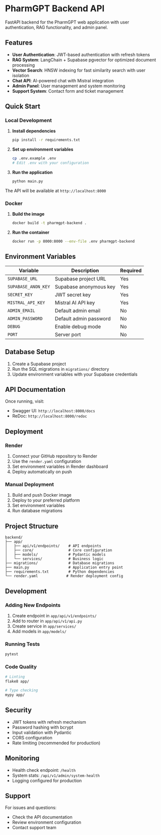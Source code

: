# PharmGPT Backend API

FastAPI backend for the PharmGPT web application with user authentication, RAG functionality, and admin panel.

## Features

- **User Authentication**: JWT-based authentication with refresh tokens
- **RAG System**: LangChain + Supabase pgvector for optimized document processing
- **Vector Search**: HNSW indexing for fast similarity search with user isolation
- **Chat API**: AI-powered chat with Mistral integration
- **Admin Panel**: User management and system monitoring
- **Support System**: Contact form and ticket management

## Quick Start

### Local Development

1. **Install dependencies**
   ```bash
   pip install -r requirements.txt
   ```

2. **Set up environment variables**
   ```bash
   cp .env.example .env
   # Edit .env with your configuration
   ```

3. **Run the application**
   ```bash
   python main.py
   ```

The API will be available at `http://localhost:8000`

### Docker

1. **Build the image**
   ```bash
   docker build -t pharmgpt-backend .
   ```

2. **Run the container**
   ```bash
   docker run -p 8000:8000 --env-file .env pharmgpt-backend
   ```

## Environment Variables

| Variable | Description | Required |
|----------|-------------|----------|
| `SUPABASE_URL` | Supabase project URL | Yes |
| `SUPABASE_ANON_KEY` | Supabase anonymous key | Yes |
| `SECRET_KEY` | JWT secret key | Yes |
| `MISTRAL_API_KEY` | Mistral AI API key | Yes |
| `ADMIN_EMAIL` | Default admin email | No |
| `ADMIN_PASSWORD` | Default admin password | No |
| `DEBUG` | Enable debug mode | No |
| `PORT` | Server port | No |

## Database Setup

1. Create a Supabase project
2. Run the SQL migrations in `migrations/` directory
3. Update environment variables with your Supabase credentials

## API Documentation

Once running, visit:
- Swagger UI: `http://localhost:8000/docs`
- ReDoc: `http://localhost:8000/redoc`

## Deployment

### Render

1. Connect your GitHub repository to Render
2. Use the `render.yaml` configuration
3. Set environment variables in Render dashboard
4. Deploy automatically on push

### Manual Deployment

1. Build and push Docker image
2. Deploy to your preferred platform
3. Set environment variables
4. Run database migrations

## Project Structure

```
backend/
├── app/
│   ├── api/v1/endpoints/    # API endpoints
│   ├── core/                # Core configuration
│   ├── models/              # Pydantic models
│   └── services/            # Business logic
├── migrations/              # Database migrations
├── main.py                  # Application entry point
├── requirements.txt         # Python dependencies
└── render.yaml             # Render deployment config
```

## Development

### Adding New Endpoints

1. Create endpoint in `app/api/v1/endpoints/`
2. Add to router in `app/api/v1/api.py`
3. Create service in `app/services/`
4. Add models in `app/models/`

### Running Tests

```bash
pytest
```

### Code Quality

```bash
# Linting
flake8 app/

# Type checking
mypy app/
```

## Security

- JWT tokens with refresh mechanism
- Password hashing with bcrypt
- Input validation with Pydantic
- CORS configuration
- Rate limiting (recommended for production)

## Monitoring

- Health check endpoint: `/health`
- System stats: `/api/v1/admin/system-health`
- Logging configured for production

## Support

For issues and questions:
- Check the API documentation
- Review environment configuration
- Contact support team
